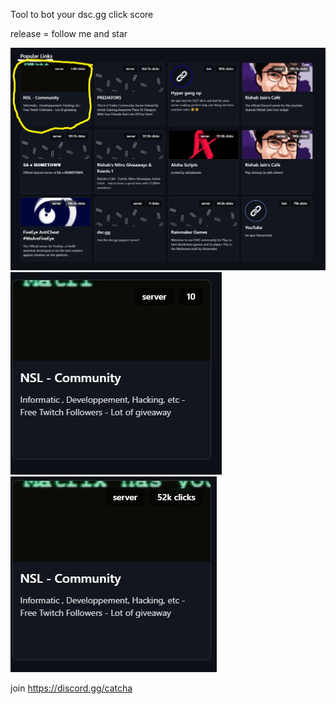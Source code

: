 Tool to bot your dsc.gg click score

release = follow me and star

<img src="./top1word.jpg">
<img src="./b4.jpg">
<img src="./after.jpg">

join https://discord.gg/catcha

